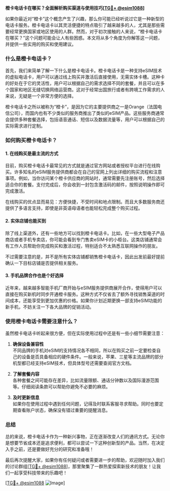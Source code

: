 **橙卡电话卡在哪买？全面解析购买渠道与使用技巧[[TG💪+ @esim1088](https://t.me/s/esim1088)]**

如果你最近对“橙卡”这个概念产生了兴趣，那么你可能已经听说过它是一种新型的电话卡服务。橙卡电话卡以其灵活便捷的特点吸引了越来越多的人，尤其是那些需要经常更换国家或地区使用的人群。然而，对于初次接触的人来说，“橙卡电话卡在哪买？”这个问题可能会让人有些困惑。本文将从多个角度为你解答这一问题，并提供一些实用的购买和使用建议。

### 什么是橙卡电话卡？

首先，我们来简单了解一下什么是橙卡电话卡。橙卡电话卡是一种支持eSIM技术的虚拟电话卡，用户可以通过线上购买并激活后直接使用，无需实体卡槽。这种卡的好处在于它的灵活性，用户可以根据自己的需求选择不同的套餐，并且可以在多个国家和地区无缝切换网络运营商。这对于经常出国旅行或者有跨境工作需求的人来说，无疑是一个非常方便的选择。

橙卡电话卡之所以被称为“橙卡”，是因为它的主要提供商之一是Orange（法国电信公司），而国内也有不少类似的服务商推出了类似的eSIM产品。这些服务商通常会提供多种套餐选择，包括语音通话、短信以及数据流量等，用户可以根据自己的实际需求进行定制。

### 如何购买橙卡电话卡？

#### 1. 在线购买是最主流的方式

目前，购买橙卡电话卡最常见的方式就是通过官方网站或者授权平台进行在线购买。许多知名的eSIM服务提供商都会在自己的官网上列出详细的购买流程和注意事项。例如，当你访问某个橙卡供应商的网站时，通常需要先注册账号，然后选择适合你的套餐。支付完成后，你会收到一封包含激活码的邮件，按照说明操作即可完成激活。

在线购买的优点显而易见：方便快捷，不受时间和地点限制。而且大多数服务商还提供了多语言支持，即使是非英语母语者也能轻松完成整个购买过程。

#### 2. 实体店铺也能买到

除了线上渠道外，还有一些地方可以找到橙卡电话卡。比如，在一些大型电子产品商店或者手机专卖店，你可能会看到专门售卖eSIM卡的小柜台。这类店铺通常会有工作人员帮助你完成购买和激活过程，特别适合不太熟悉互联网操作的朋友。

不过需要注意的是，并不是所有实体店铺都销售橙卡电话卡，因此出发前最好提前确认一下目标店铺是否提供相关服务。

#### 3. 手机品牌合作也是个好选择

近年来，越来越多智能手机厂商开始与eSIM服务提供商展开合作，使得用户可以直接在购买新机时同步开通橙卡服务。这种方式不仅省去了额外寻找销售渠道的时间成本，还能享受到更加优惠的价格。如果你计划近期更换一部支持eSIM功能的新手机，不妨关注一下各大品牌的促销活动。

### 使用橙卡电话卡需要注意什么？

虽然橙卡电话卡听起来很方便，但在实际使用过程中还是有一些小细节需要注意：

1. **确保设备兼容性**  
   不同品牌的手机对eSIM的支持情况各不相同，所以在购买之前一定要检查自己的设备是否具备相应的硬件条件。一般来说，苹果、三星等主流品牌的部分机型都已经支持eSIM技术，但具体型号还需要查阅官方文档。

2. **了解套餐内容**  
   各种套餐之间可能存在差异，比如流量限额、通话分钟数以及国际漫游范围等。仔细阅读条款可以帮助你避免不必要的麻烦。

3. **及时更新信息**  
   如果你在使用过程中遇到任何问题，记得及时联系客服寻求帮助。同时也要定期查看账户状态，确保没有错过重要的提醒消息。

### 总结

总的来说，橙卡电话卡作为一种新兴事物，正在逐渐改变人们的通讯方式。无论你是想要节省成本还是追求便利，都可以尝试一下这种创新型的产品。当然，在决定入手之前，还是要做好充分的研究和准备哦！

最后再次提醒大家，如果你有任何疑问或者需要进一步的帮助，欢迎随时加入我们的讨论群组[[TG💪+ @esim1088](https://t.me/s/esim1088)]，那里聚集了一群热爱探索新技术的朋友！让我们一起享受科技带来的乐趣吧！

[[TG💪+ @esim1088](https://t.me/s/esim1088) ![Image](https://i.postimg.cc/4NQfJmqS/Snipaste-2025-05-13-00-14-12.png)]